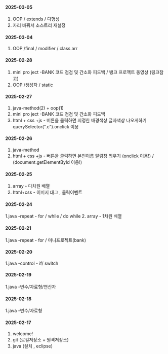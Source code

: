 ####  2025-03-05
1.  OOP / extends / 다형성
2.  자리 바꿔서 소스트리 재설정


####  2025-03-04
1.  OOP /final / modifier / class arr
   



####  2025-02-28
1.  mini pro ject -BANK  코드 점검 및 간소화 피드백 / 뱅크 프로젝트 동영상 (링크참고)
2.  OOP /생성자 / static 



####  2025-02-27
1. java-method(2) + oop(1)
2.  mini pro ject -BANK  코드 점검 및 간소화 피드백
3.  html + css +js - 버튼을 클릭하면 지정한 배경색상 글자색상 나오게하기  querySelector(".c").onclick 이용

####  2025-02-26
1. java-method
2. html + css +js - 버튼을 클릭하면 본인이름 알림창 띄우기 (onclick 이용!) / (document.getElementById 이용!)

####  2025-02-25
1. array - 다차원 배열
2. html+css - 이미지 태그 , 클릭이벤트

####  2025-02-24
1.java -repeat - for / while / do while
2. array - 1차원 배열

####  2025-02-21
1.java -repeat - for / 미니프로젝트(bank)

####  2025-02-20
1.java -control - if/ switch

####  2025-02-19
1.java -변수/자료형/연산자

####  2025-02-18
1.java -변수/자료형

####  2025-02-17
1. welcome!
2. git (로컬저장소 + 원격저장소)
3.  java (설치 , eclipse)
